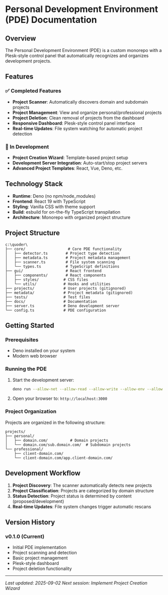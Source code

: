 # Personal Development Environment (PDE) Documentation

## Overview

The Personal Development Environment (PDE) is a custom monorepo with a Plesk-style control panel that automatically recognizes and organizes development projects.

## Features

### ✅ Completed Features
- **Project Scanner**: Automatically discovers domain and subdomain projects
- **Project Management**: View and organize personal/professional projects
- **Project Deletion**: Clean removal of projects from the dashboard
- **Responsive Dashboard**: Plesk-style control panel interface
- **Real-time Updates**: File system watching for automatic project detection

### 🚧 In Development
- **Project Creation Wizard**: Template-based project setup
- **Development Server Integration**: Auto-start/stop project servers
- **Advanced Project Templates**: React, Vue, Deno, etc.

## Technology Stack

- **Runtime**: Deno (no npm/node_modules)
- **Frontend**: React 19 with TypeScript
- **Styling**: Vanilla CSS with theme support
- **Build**: esbuild for on-the-fly TypeScript transpilation
- **Architecture**: Monorepo with organized project structure

## Project Structure

```
c:\quoder\
├── core/                   # Core PDE functionality
│   ├── detector.ts        # Project type detection
│   ├── metadata.ts        # Project metadata management
│   ├── scanner.ts         # File system scanning
│   └── types.ts           # TypeScript definitions
├── gui/                   # React frontend
│   ├── components/        # React components
│   ├── styles/           # CSS files
│   └── utils/            # Hooks and utilities
├── projects/             # User projects (gitignored)
├── metadata/             # Project metadata (gitignored)
├── tests/                # Test files
├── docs/                 # Documentation
├── server.ts             # Deno development server
└── config.ts             # PDE configuration
```

## Getting Started

### Prerequisites
- Deno installed on your system
- Modern web browser

### Running the PDE

1. Start the development server:
   ```bash
   deno run --allow-net --allow-read --allow-write --allow-env --allow-run server.ts
   ```

2. Open your browser to: `http://localhost:3000`

### Project Organization

Projects are organized in the following structure:
```
projects/
├── personal/
│   ├── domain.com/          # Domain projects
│   └── domain.com/sub.domain.com/  # Subdomain projects
└── professional/
    ├── client-domain.com/
    └── client-domain.com/app.client-domain.com/
```

## Development Workflow

1. **Project Discovery**: The scanner automatically detects new projects
2. **Project Classification**: Projects are categorized by domain structure
3. **Status Detection**: Project status is determined by content (proposed/development)
4. **Real-time Updates**: File system changes trigger automatic rescans

## Version History

### v0.1.0 (Current)
- Initial PDE implementation
- Project scanning and detection
- Basic project management
- Plesk-style dashboard
- Project deletion functionality

---

*Last updated: 2025-09-02*
*Next session: Implement Project Creation Wizard*